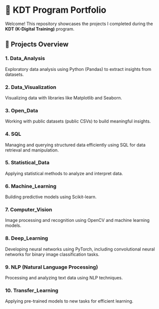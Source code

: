 # 🚀 KDT Program Portfolio

Welcome! This repository showcases the projects I completed during the **KDT (K-Digital Training)** program.  


## 📂 Projects Overview

### 1. Data_Analysis  
Exploratory data analysis using Python (Pandas) to extract insights from datasets.  

### 2. Data_Visualization  
Visualizing data with libraries like Matplotlib and Seaborn.  

### 3. Open_Data  
Working with public datasets (public CSVs) to build meaningful insights.  

### 4. SQL  
Managing and querying structured data efficiently using SQL for data retrieval and manipulation. 

### 5. Statistical_Data  
Applying statistical methods to analyze and interpret data.  

### 6. Machine_Learning  
Building predictive models using Scikit-learn.  

### 7. Computer_Vision  
Image processing and recognition using OpenCV and machine learning models.  

### 8. Deep_Learning  
Developing neural networks using PyTorch, including convolutional neural networks for binary image classification tasks.

### 9. NLP (Natural Language Processing)  
Processing and analyzing text data using NLP techniques.  

### 10. Transfer_Learning  
Applying pre-trained models to new tasks for efficient learning.  
